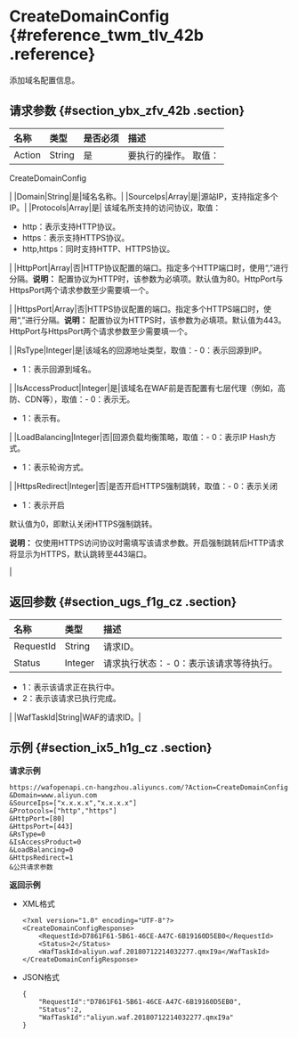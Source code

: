 # CreateDomainConfig {#reference_twm_tlv_42b .reference}

添加域名配置信息。

## 请求参数 {#section_ybx_zfv_42b .section}

|名称|类型|是否必须|描述|
|:-|:-|:---|:-|
|Action|String|是| 要执行的操作。 取值：

 CreateDomainConfig

 |
|Domain|String|是|域名名称。|
|SourceIps|Array|是|源站IP，支持指定多个IP。|
|Protocols|Array|是| 该域名所支持的访问协议，取值：

-   http：表示支持HTTP协议。
-   https：表示支持HTTPS协议。
-   http,https：同时支持HTTP、HTTPS协议。

 |
|HttpPort|Array|否|HTTP协议配置的端口。指定多个HTTP端口时，使用“,”进行分隔。**说明：** 配置协议为HTTP时，该参数为必填项。默认值为80。HttpPort与HttpsPort两个请求参数至少需要填一个。

|
|HttpsPort|Array|否|HTTPS协议配置的端口。指定多个HTTPS端口时，使用“,”进行分隔。**说明：** 配置协议为HTTPS时，该参数为必填项。默认值为443。HttpPort与HttpsPort两个请求参数至少需要填一个。

|
|RsType|Integer|是|该域名的回源地址类型，取值：-   0：表示回源到IP。
-   1：表示回源到域名。

|
|IsAccessProduct|Integer|是|该域名在WAF前是否配置有七层代理（例如，高防、CDN等），取值：-   0：表示无。
-   1：表示有。

|
|LoadBalancing|Integer|否|回源负载均衡策略，取值：-   0：表示IP Hash方式。
-   1：表示轮询方式。

|
|HttpsRedirect|Integer|否|是否开启HTTPS强制跳转，取值：-   0：表示关闭
-   1：表示开启

默认值为0，即默认关闭HTTPS强制跳转。

**说明：** 仅使用HTTPS访问协议时需填写该请求参数。开启强制跳转后HTTP请求将显示为HTTPS，默认跳转至443端口。

|

## 返回参数 {#section_ugs_f1g_cz .section}

|名称|类型|描述|
|:-|:-|:-|
|RequestId|String|请求ID。|
|Status|Integer|请求执行状态：-   0：表示该请求等待执行。
-   1：表示该请求正在执行中。
-   2：表示该请求已执行完成。

|
|WafTaskId|String|WAF的请求ID。|

## 示例 {#section_ix5_h1g_cz .section}

**请求示例**

``` {#createVPCpub}
https://wafopenapi.cn-hangzhou.aliyuncs.com/?Action=CreateDomainConfig
&Domain=www.aliyun.com
&SourceIps=["x.x.x.x","x.x.x.x"]
&Protocols=["http","https"]
&HttpPort=[80]
&HttpsPort=[443]
&RsType=0
&IsAccessProduct=0
&LoadBalancing=0
&HttpsRedirect=1
&公共请求参数
```

**返回示例**

-   XML格式

    ```
    <?xml version="1.0" encoding="UTF-8"?>
    <CreateDomainConfigResponse>
        <RequestId>D7861F61-5B61-46CE-A47C-6B19160D5EB0</RequestId>
        <Status>2</Status>
        <WafTaskId>aliyun.waf.20180712214032277.qmxI9a</WafTaskId>
    </CreateDomainConfigResponse>
    ```

-   JSON格式

    ```
    {
        "RequestId":"D7861F61-5B61-46CE-A47C-6B19160D5EB0", 
        "Status":2,
        "WafTaskId":"aliyun.waf.20180712214032277.qmxI9a" 
    }
    ```


